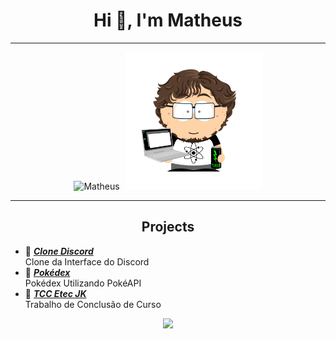 <h1 align="center">
  Hi 👋, I'm Matheus
</h1>

<hr>

<div align="center">
<img src="https://github-readme-stats.vercel.app/api?username=Matheus7p&show_icons=true&theme=midnight-purple&locale=en" alt="Matheus" height="200">
  <img>
<img src="./img/MatheusSP.png" width="220" height="220">
</div>

<hr>

<h2 align="center">
  Projects
</h2>


- 📗 [***Clone Discord***](https://github.com/Matheus7p/CloneDiscord) <br/>
  Clone da Interface do Discord<br/>
- 📗 [***Pokédex***](https://github.com/Matheus7p/Poked-x) <br/>
  Pokédex Utilizando PokéAPI<br/>
- 📗 [***TCC Etec JK***](https://github.com/Matheus7p/TCCPHP) <br/>
  Trabalho de Conclusão de Curso<br/>

<div align="center" > 
       <img height="40px" src="https://skillicons.dev/icons?i=html,css,bootstrap,js,mysql,java,angular,tailwind,scss" />

   </div>
